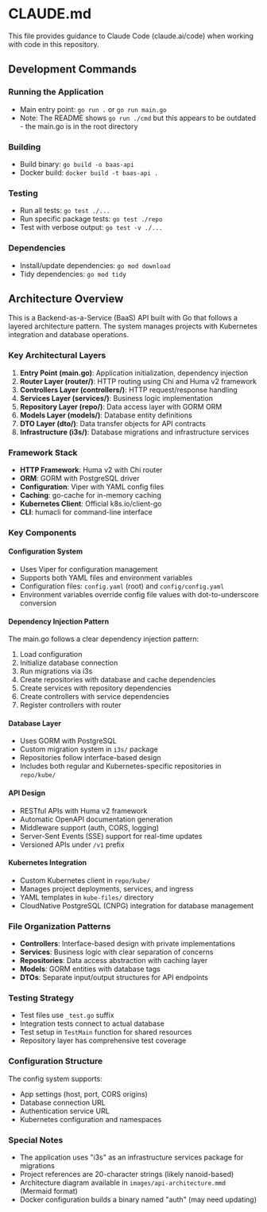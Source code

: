 # CLAUDE.md

This file provides guidance to Claude Code (claude.ai/code) when working with code in this repository.

## Development Commands

### Running the Application
- Main entry point: `go run .` or `go run main.go`
- Note: The README shows `go run ./cmd` but this appears to be outdated - the main.go is in the root directory

### Building
- Build binary: `go build -o baas-api`
- Docker build: `docker build -t baas-api .`

### Testing
- Run all tests: `go test ./...`
- Run specific package tests: `go test ./repo`
- Test with verbose output: `go test -v ./...`

### Dependencies
- Install/update dependencies: `go mod download`
- Tidy dependencies: `go mod tidy`

## Architecture Overview

This is a Backend-as-a-Service (BaaS) API built with Go that follows a layered architecture pattern. The system manages projects with Kubernetes integration and database operations.

### Key Architectural Layers

1. **Entry Point (main.go)**: Application initialization, dependency injection
2. **Router Layer (router/)**: HTTP routing using Chi and Huma v2 framework
3. **Controllers Layer (controllers/)**: HTTP request/response handling
4. **Services Layer (services/)**: Business logic implementation
5. **Repository Layer (repo/)**: Data access layer with GORM ORM
6. **Models Layer (models/)**: Database entity definitions
7. **DTO Layer (dto/)**: Data transfer objects for API contracts
8. **Infrastructure (i3s/)**: Database migrations and infrastructure services

### Framework Stack

- **HTTP Framework**: Huma v2 with Chi router
- **ORM**: GORM with PostgreSQL driver
- **Configuration**: Viper with YAML config files
- **Caching**: go-cache for in-memory caching
- **Kubernetes Client**: Official k8s.io/client-go
- **CLI**: humacli for command-line interface

### Key Components

#### Configuration System
- Uses Viper for configuration management
- Supports both YAML files and environment variables
- Configuration files: `config.yaml` (root) and `config/config.yaml`
- Environment variables override config file values with dot-to-underscore conversion

#### Dependency Injection Pattern
The main.go follows a clear dependency injection pattern:
1. Load configuration
2. Initialize database connection
3. Run migrations via i3s
4. Create repositories with database and cache dependencies
5. Create services with repository dependencies
6. Create controllers with service dependencies
7. Register controllers with router

#### Database Layer
- Uses GORM with PostgreSQL
- Custom migration system in `i3s/` package
- Repositories follow interface-based design
- Includes both regular and Kubernetes-specific repositories in `repo/kube/`

#### API Design
- RESTful APIs with Huma v2 framework
- Automatic OpenAPI documentation generation
- Middleware support (auth, CORS, logging)
- Server-Sent Events (SSE) support for real-time updates
- Versioned APIs under `/v1` prefix

#### Kubernetes Integration
- Custom Kubernetes client in `repo/kube/`
- Manages project deployments, services, and ingress
- YAML templates in `kube-files/` directory
- CloudNative PostgreSQL (CNPG) integration for database management

### File Organization Patterns

- **Controllers**: Interface-based design with private implementations
- **Services**: Business logic with clear separation of concerns  
- **Repositories**: Data access abstraction with caching layer
- **Models**: GORM entities with database tags
- **DTOs**: Separate input/output structures for API endpoints

### Testing Strategy

- Test files use `_test.go` suffix
- Integration tests connect to actual database
- Test setup in `TestMain` function for shared resources
- Repository layer has comprehensive test coverage

### Configuration Structure

The config system supports:
- App settings (host, port, CORS origins)
- Database connection URL
- Authentication service URL
- Kubernetes configuration and namespaces

### Special Notes

- The application uses "i3s" as an infrastructure services package for migrations
- Project references are 20-character strings (likely nanoid-based)
- Architecture diagram available in `images/api-architecture.mmd` (Mermaid format)
- Docker configuration builds a binary named "auth" (may need updating)